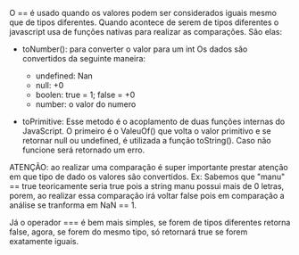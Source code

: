 O == é usado quando os valores podem ser considerados iguais mesmo que de tipos diferentes. Quando acontece de serem de tipos diferentes o javascript usa de funções nativas para realizar as comparações. São elas:

- toNumber(): para converter o valor para um int
	Os dados são convertidos da seguinte maneira:
	- undefined: Nan
	- null: +0
	- boolen: true = 1; false = +0
	- number: o valor do numero

- toPrimitive: Esse metodo é o acoplamento de duas funções internas do JavaScript. O primeiro é o ValeuOf() que volta o valor primitivo e se retornar null ou undefined, é utilizada a função toString(). Caso não funcione será retornado um erro.

ATENÇÃO: ao realizar uma comparação é super importante prestar atenção em que tipo de dado os valores são convertidos. 
	Ex: Sabemos que "manu" == true teoricamente seria true pois a string manu possui mais de 0 letras, porem, ao realizar essa comparação irá voltar false pois em comparação a análise se tranforma em NaN == 1.

Já o operador === é bem mais simples, se forem de tipos diferentes retorna false, agora, se forem do mesmo tipo, só retornará true se forem exatamente iguais.